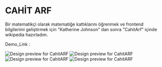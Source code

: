 # CAHİT ARF
Bir matematikçi olarak matematiğe kattıklarını öğrenmek ve frontend bilgilerimi geliştirmek için "Katherine Johnson" dan sonra "CahitArf" içinde wikipedia hazırladım.


Demo_Link :

![Design preview for CahitARF ](./src/Tasarım/sayfa1.JPG)
![Design preview for CahitARF ](./src/Tasarım/sayfa2.JPG)
![Design preview for CahitARF ](./src/Tasarım/sayfa3.JPG)
![Design preview for CahitARF ](./src/Tasarım/sayfa4.JPG)

